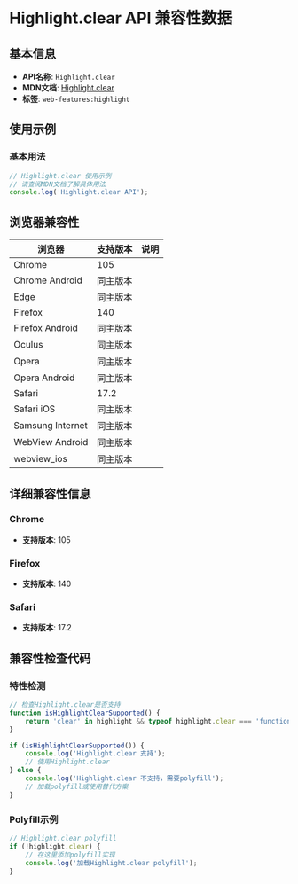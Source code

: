 # Highlight.clear API 兼容性数据

## 基本信息

- **API名称**: `Highlight.clear`
- **MDN文档**: [Highlight.clear](https://developer.mozilla.org/docs/Web/API/Highlight/clear)
- **标签**: `web-features:highlight`

## 使用示例

### 基本用法

```javascript
// Highlight.clear 使用示例
// 请查阅MDN文档了解具体用法
console.log('Highlight.clear API');
```

## 浏览器兼容性

| 浏览器 | 支持版本 | 说明 |
|--------|----------|------|
| Chrome | 105 |  |
| Chrome Android | 同主版本 |  |
| Edge | 同主版本 |  |
| Firefox | 140 |  |
| Firefox Android | 同主版本 |  |
| Oculus | 同主版本 |  |
| Opera | 同主版本 |  |
| Opera Android | 同主版本 |  |
| Safari | 17.2 |  |
| Safari iOS | 同主版本 |  |
| Samsung Internet | 同主版本 |  |
| WebView Android | 同主版本 |  |
| webview_ios | 同主版本 |  |

## 详细兼容性信息

### Chrome

- **支持版本**: 105

### Firefox

- **支持版本**: 140

### Safari

- **支持版本**: 17.2

## 兼容性检查代码

### 特性检测

```javascript
// 检查Highlight.clear是否支持
function isHighlightClearSupported() {
    return 'clear' in highlight && typeof highlight.clear === 'function';
}

if (isHighlightClearSupported()) {
    console.log('Highlight.clear 支持');
    // 使用Highlight.clear
} else {
    console.log('Highlight.clear 不支持，需要polyfill');
    // 加载polyfill或使用替代方案
}
```

### Polyfill示例

```javascript
// Highlight.clear polyfill
if (!highlight.clear) {
    // 在这里添加polyfill实现
    console.log('加载Highlight.clear polyfill');
}
```

